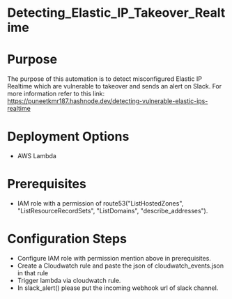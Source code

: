 # Detecting_Elastic_IP_Takeover_Realtime

# Purpose

The purpose of this automation is to detect misconfigured Elastic IP Realtime which are vulnerable to takeover and sends an alert on Slack. For more information refer to this link: https://puneetkmr187.hashnode.dev/detecting-vulnerable-elastic-ips-realtime

# Deployment Options

* AWS Lambda

# Prerequisites

* IAM role with a permission of route53("ListHostedZones", "ListResourceRecordSets", "ListDomains", "describe_addresses").

# Configuration Steps

* Configure IAM role with permission mention above in prerequisites.
* Create a Cloudwatch rule and paste the json of cloudwatch_events.json in that rule
* Trigger lambda via cloudwatch rule.
* In slack_alert() please put the incoming webhook url of slack channel.
